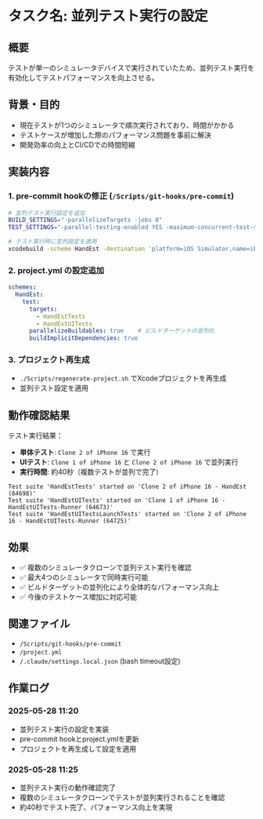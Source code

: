 # タスク名: 並列テスト実行の設定

## 概要
テストが単一のシミュレータデバイスで実行されていたため、並列テスト実行を有効化してテストパフォーマンスを向上させる。

## 背景・目的
- 現在テストが1つのシミュレータで順次実行されており、時間がかかる
- テストケースが増加した際のパフォーマンス問題を事前に解決
- 開発効率の向上とCI/CDでの時間短縮

## 実装内容

### 1. pre-commit hookの修正 (`/Scripts/git-hooks/pre-commit`)
```bash
# 並列テスト実行設定を追加
BUILD_SETTINGS="-parallelizeTargets -jobs 8"
TEST_SETTINGS="-parallel-testing-enabled YES -maximum-concurrent-test-simulator-destinations 4"

# テスト実行時に並列設定を適用
xcodebuild -scheme HandEst -destination 'platform=iOS Simulator,name=iPhone 16' test $TEST_SETTINGS
```

### 2. project.yml の設定追加
```yaml
schemes:
  HandEst:
    test:
      targets:
        - HandEstTests
        - HandEstUITests
      parallelizeBuildables: true    # ビルドターゲットの並列化
      buildImplicitDependencies: true
```

### 3. プロジェクト再生成
- `./Scripts/regenerate-project.sh` でXcodeプロジェクトを再生成
- 並列テスト設定を適用

## 動作確認結果

テスト実行結果：
- **単体テスト**: `Clone 2 of iPhone 16` で実行
- **UIテスト**: `Clone 1 of iPhone 16` と `Clone 2 of iPhone 16` で並列実行
- **実行時間**: 約40秒（複数テストが並列で完了）

```
Test suite 'HandEstTests' started on 'Clone 2 of iPhone 16 - HandEst (64698)'
Test suite 'HandEstUITests' started on 'Clone 1 of iPhone 16 - HandEstUITests-Runner (64673)'
Test suite 'HandEstUITestsLaunchTests' started on 'Clone 2 of iPhone 16 - HandEstUITests-Runner (64725)'
```

## 効果
- ✅ 複数のシミュレータクローンで並列テスト実行を確認
- ✅ 最大4つのシミュレータで同時実行可能
- ✅ ビルドターゲットの並列化により全体的なパフォーマンス向上
- ✅ 今後のテストケース増加に対応可能

## 関連ファイル
- `/Scripts/git-hooks/pre-commit`
- `/project.yml`
- `/.claude/settings.local.json` (bash timeout設定)

## 作業ログ
### 2025-05-28 11:20
- 並列テスト実行の設定を実装
- pre-commit hookとproject.ymlを更新
- プロジェクトを再生成して設定を適用

### 2025-05-28 11:25
- 並列テスト実行の動作確認完了
- 複数のシミュレータクローンでテストが並列実行されることを確認
- 約40秒でテスト完了、パフォーマンス向上を実現
